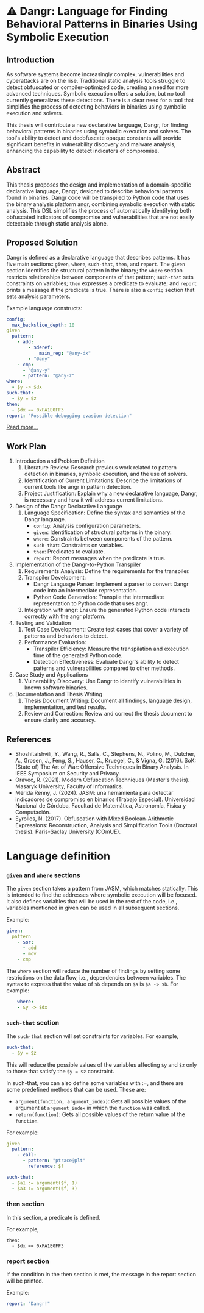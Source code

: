 # ⚠️ Dangr: Language for Finding Behavioral Patterns in Binaries Using Symbolic Execution 

## Introduction
As software systems become increasingly complex, vulnerabilities and cyberattacks are on the rise. Traditional static analysis tools struggle to detect obfuscated or compiler-optimized code, creating a need for more advanced techniques. Symbolic execution offers a solution, but no tool currently generalizes these detections. There is a clear need for a tool that simplifies the process of detecting behaviors in binaries using symbolic execution and solvers.

This thesis will contribute a new declarative language, Dangr, for finding behavioral patterns in binaries using symbolic execution and solvers. The tool's ability to detect and deobfuscate opaque constants will provide significant benefits in vulnerability discovery and malware analysis, enhancing the capability to detect indicators of compromise.


## Abstract
This thesis proposes the design and implementation of a domain-specific declarative language, Dangr, designed to describe behavioral patterns found in binaries. Dangr code will be transpiled to Python code that uses the binary analysis platform angr, combining symbolic execution with static analysis. This DSL simplifies the process of automatically identifying both obfuscated indicators of compromise and vulnerabilities that are not easily detectable through static analysis alone.


## Proposed Solution
Dangr is defined as a declarative language that describes patterns. It has five main sections: `given`, `where`, `such-that`, `then`, and `report`. The `given` section identifies the structural pattern in the binary; the `where` section restricts relationships between components of that pattern; `such-that` sets constraints on variables; `then` expresses a predicate to evaluate; and `report` prints a message if the predicate is true. There is also a `config` section that sets analysis parameters.

Example language constructs:

```yml
config:
  max_backslice_depth: 10
given
  pattern:
    - add:
        - $deref:
            main_reg: "@any-dx"
        - "@any"
    - cmp:
      - "@any-y"
      - pattern: "@any-z"
where:
  - $y -> $dx
such-that:
  - $y = $z
then:
  - $dx == 0xFA1E0FF3
report: "Possible debugging evasion detection"
```

[Read more…](#language-definition)

## Work Plan
1. Introduction and Problem Definition
    1. Literature Review: Research previous work related to pattern detection in binaries, symbolic execution, and the use of solvers.
    2. Identification of Current Limitations: Describe the limitations of current tools like angr in pattern detection.
    3. Project Justification: Explain why a new declarative language, Dangr, is necessary and how it will address current limitations.
2. Design of the Dangr Declarative Language
    1. Language Specification: Define the syntax and semantics of the Dangr language.
        - `config`: Analysis configuration parameters.
        - `given`: Identification of structural patterns in the binary.
        - `where`: Constraints between components of the pattern.
        - `such-that`: Constraints on variables.
        - `then`: Predicates to evaluate.
        - `report`: Report messages when the predicate is true.
3. Implementation of the Dangr-to-Python Transpiler
    1. Requirements Analysis: Define the requirements for the transpiler.
    2. Transpiler Development:
        - Dangr Language Parser: Implement a parser to convert Dangr code into an intermediate representation.
        - Python Code Generation: Transpile the intermediate representation to Python code that uses angr.
    3. Integration with angr: Ensure the generated Python code interacts correctly with the angr platform.
4. Testing and Validation
    1. Test Case Development: Create test cases that cover a variety of patterns and behaviors to detect.
    2. Performance Evaluation:
        - Transpiler Efficiency: Measure the transpilation and execution time of the generated Python code.
        - Detection Effectiveness: Evaluate Dangr's ability to detect patterns and vulnerabilities compared to other methods.
5. Case Study and Applications
    1. Vulnerability Discovery: Use Dangr to identify vulnerabilities in known software binaries.
6. Documentation and Thesis Writing
   1. Thesis Document Writing: Document all findings, language design, implementation, and test results.
   2. Review and Correction: Review and correct the thesis document to ensure clarity and accuracy.

## References
- Shoshitaishvili, Y., Wang, R., Salls, C., Stephens, N., Polino, M., Dutcher, A., Grosen, J., Feng, S., Hauser, C., Kruegel, C., & Vigna, G. (2016). SoK: (State of) The Art of War: Offensive Techniques in Binary Analysis. In IEEE Symposium on Security and Privacy.
- Oravec, R. (2021). Modern Obfuscation Techniques (Master's thesis). Masaryk University, Faculty of Informatics.
- Mérida Renny, J. (2024). JASM: una herramienta para detectar indicadores de compromiso en binarios (Trabajo Especial). Universidad Nacional de Córdoba, Facultad de Matemática, Astronomía, Física y Computación.
- Eyrolles, N. (2017). Obfuscation with Mixed Boolean-Arithmetic Expressions: Reconstruction, Analysis and Simplification Tools (Doctoral thesis). Paris-Saclay University (COmUE).


# Language definition

### `given` and `where` sections
The `given` section takes a pattern from JASM, which matches statically. This is intended to find the addresses where symbolic execution will be focused. It also defines variables that will be used in the rest of the code, i.e., variables mentioned in given can be used in all subsequent sections.

Example:

```yml
given:
  pattern
    - $or:
      - add
      - mov
    - cmp
```

The `where` section will reduce the number of findings by setting some restrictions on the data flow, i.e., dependencies between variables. The syntax to express that the value of `$b` depends on `$a` is `$a -> $b`. For example:

```yml
    where:
    - $y -> $dx
```

### `such-that` section
The `such-that` section will set constraints for variables. For example,

```yml
such-that:
  - $y = $z
```

This will reduce the possible values of the variables affecting `$y` and `$z` only to those that satisfy the `$y = $z` constraint.

In such-that, you can also define some variables with :=, and there are some predefined methods that can be used. These are:
- `argument(function, argument_index)`: Gets all possible values of the argument at `argument_index` in which the `function` was called.
- `return(function)`: Gets all possible values of the return value of the `function`.

For example:
```yml
given
  pattern:
    - call:
      - pattern: "ptrace@plt"
        reference: $f

such-that:
  - $a1 := argument($f, 1)
  - $a3 := argument($f, 3)
```

### then section
In this section, a predicate is defined.

For example,
```
then:
  - $dx == 0xFA1E0FF3
```

### report section
If the condition in the then section is met, the message in the report section will be printed.

Example:
```yml
report: "Dangr!"
```